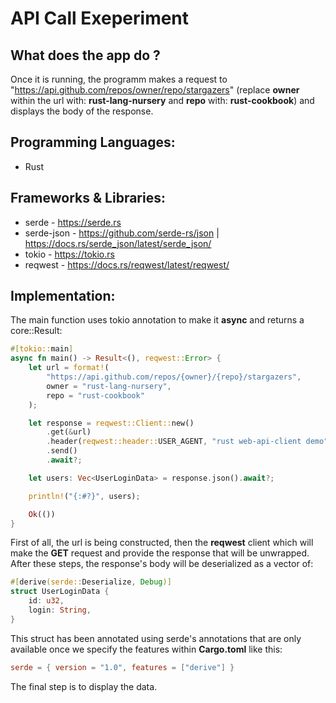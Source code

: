 # API Call Exeperiment

## What does the app do ?
Once it is running, the programm makes a request to "https://api.github.com/repos/owner/repo/stargazers" (replace **owner** within the url with: **rust-lang-nursery** and **repo** with: **rust-cookbook**) and displays the body of the response.

## Programming Languages:
- Rust

## Frameworks & Libraries:
- serde - https://serde.rs
- serde-json - https://github.com/serde-rs/json | https://docs.rs/serde_json/latest/serde_json/
- tokio - https://tokio.rs
- reqwest - https://docs.rs/reqwest/latest/reqwest/

## Implementation:
The main function uses tokio annotation to make it **async** and returns a core::Result:
```rust
#[tokio::main]
async fn main() -> Result<(), reqwest::Error> {
    let url = format!(
        "https://api.github.com/repos/{owner}/{repo}/stargazers",
        owner = "rust-lang-nursery",
        repo = "rust-cookbook"
    );

    let response = reqwest::Client::new()
        .get(&url)
        .header(reqwest::header::USER_AGENT, "rust web-api-client demo")
        .send()
        .await?;

    let users: Vec<UserLoginData> = response.json().await?;

    println!("{:#?}", users);

    Ok(())
}
```
First of all, the url is being constructed, then the **reqwest** client which will make the **GET** request and provide the response that will be unwrapped. After these steps, the response's body will be deserialized as a vector of:
```rust
#[derive(serde::Deserialize, Debug)]
struct UserLoginData {
    id: u32,
    login: String,
}
```
This struct has been annotated using serde's annotations that are only available once we specify the features within **Cargo.toml** like this:
```toml
serde = { version = "1.0", features = ["derive"] }
```
The final step is to display the data.